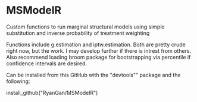 # MSModelR
Custom functions to run marginal structural models using simple substitution and inverse probability of treatment weighting 

Functions include g.estimation and iptw.estimation. Both are pretty crude right now, but the work. I may develop further if there is intrest from others. Also recommend loading broom package for bootstrapping via percentile if confidence intervals are desired.

Can be installed from this GitHub with the "devtools"" package and the following:

install_github("RyanGan/MSModelR")